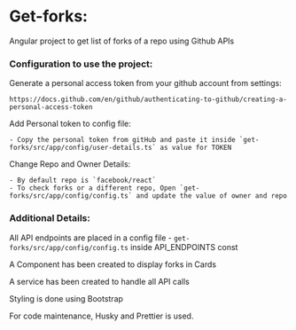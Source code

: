 # Get-forks:

Angular project to get list of forks of a repo using Github APIs

### Configuration to use the project:

Generate a personal access token from your github account from settings:

`https://docs.github.com/en/github/authenticating-to-github/creating-a-personal-access-token`

Add Personal token to config file:

    - Copy the personal token from gitHub and paste it inside `get-forks/src/app/config/user-details.ts` as value for TOKEN

Change Repo and Owner Details:

    - By default repo is `facebook/react`
    - To check forks or a different repo, Open `get-forks/src/app/config/config.ts` and update the value of owner and repo

### Additional Details:

All API endpoints are placed in a config file - `get-forks/src/app/config/config.ts` inside API_ENDPOINTS const

A Component has been created to display forks in Cards

A service has been created to handle all API calls

Styling is done using Bootstrap

For code maintenance, Husky and Prettier is used.

